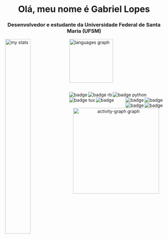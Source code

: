 <h1 align="center">Olá, meu nome é Gabriel Lopes</h1>
<h3 align="center">Desenvolvedor e estudante da Universidade Federal de Santa Maria (UFSM)</h3>

<img alt="my stats" align="Left" width="40%" src="https://github-readme-stats.vercel.app/api?username=Gabrieel-Lopees&show_icons=true&theme=graywhite&hide_border=true&rank_icon=github&include_all_commits=true"/>
<img src="https://github-readme-stats.vercel.app/api/top-langs?username=Gabrieel-Lopees&locale=en&hide_title=false&layout=compact&card_width=320&langs_count=5&theme=graywhite&hide_border=true&order=2" height="140" alt="languages graph"  />

##

<img alt="badge" align="Left" src="https://img.shields.io/badge/C-00599C?style=for-the-badge&logo=c&logoColor=white"/>
<img alt="badge rb" align="Left" src="https://img.shields.io/badge/Ruby-%23CC0000.svg?style=for-the-badge&logo=ruby&logoColor=white"/>
<img alt="badge python" align="Left" src="https://img.shields.io/badge/Python-FFD43B?style=for-the-badge&logo=python&logoColor=blue"/>
<img alt="badge tux" align="Left" src="https://img.shields.io/badge/Linux-000?style=for-the-badge&logo=linux&logoColor=FCC624"/>
<img alt="badge" align="Left" src="https://img.shields.io/badge/Arch-1793D1?style=for-the-badge&logo=arch-linux&logoColor=white"/>
<img alt="badge " align="Right" src="https://img.shields.io/badge/VIM-%2311AB00.svg?&style=for-the-badge&logo=vim&logoColor=white"/>
<img alt="badge " align="Right" src="https://img.shields.io/badge/alacritty-F46D01?style=for-the-badge&logo=alacritty&logoColor=white"/>
<img alt="badge " align="Right" src="https://img.shields.io/badge/dell-XPS%208500%20-007DB8?style=for-the-badge&logo=dell&logoColor=white"/>
<img alt="badge " align="Right" src="https://img.shields.io/badge/Tor-7D4698?style=for-the-badge&logo=Tor-Browser&logoColor=white"/>


##

<div align="Center">
  <img src="https://github-readme-activity-graph.vercel.app/graph?username=Gabrieel-Lopees&radius=16&theme=minimal&area=true&order=5&hide_border=true&hide_title=false&line=636363%20&point=636363%20" height="275" alt="activity-graph graph"  />
</div>

##
